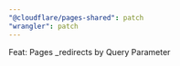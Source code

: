 ```yaml
---
"@cloudflare/pages-shared": patch
"wrangler": patch
---
```


Feat: Pages \_redirects by Query Parameter
